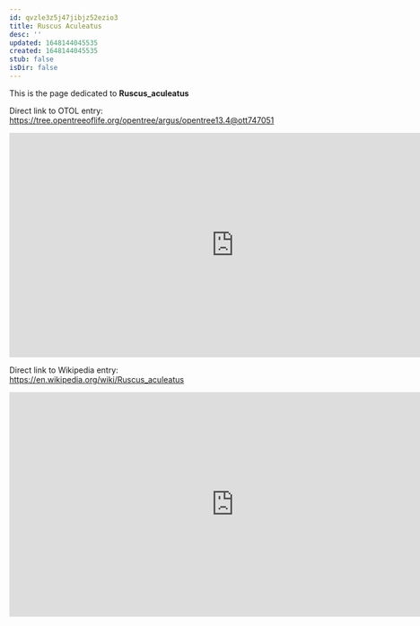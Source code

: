 ```yaml
---
id: qvzle3z5j47jibjz52ezio3
title: Ruscus Aculeatus
desc: ''
updated: 1648144045535
created: 1648144045535
stub: false
isDir: false
---
```

This is the page dedicated to **Ruscus_aculeatus**


Direct link to OTOL entry: https://tree.opentreeoflife.org/opentree/argus/opentree13.4@ott747051



<html>
    <body>
    <iframe src="https://tree.opentreeoflife.org/opentree/argus/opentree13.4@ott747051"
    width="800" height="400" frameborder="0" allowfullscreen> </iframe>
    </body>
</html>
    


Direct link to Wikipedia entry: https://en.wikipedia.org/wiki/Ruscus_aculeatus



<html>
    <body>
    <iframe src="https://en.wikipedia.org/wiki/Ruscus_aculeatus"
    width="800" height="400" frameborder="0" allowfullscreen> </iframe>
    </body>
</html>
    
